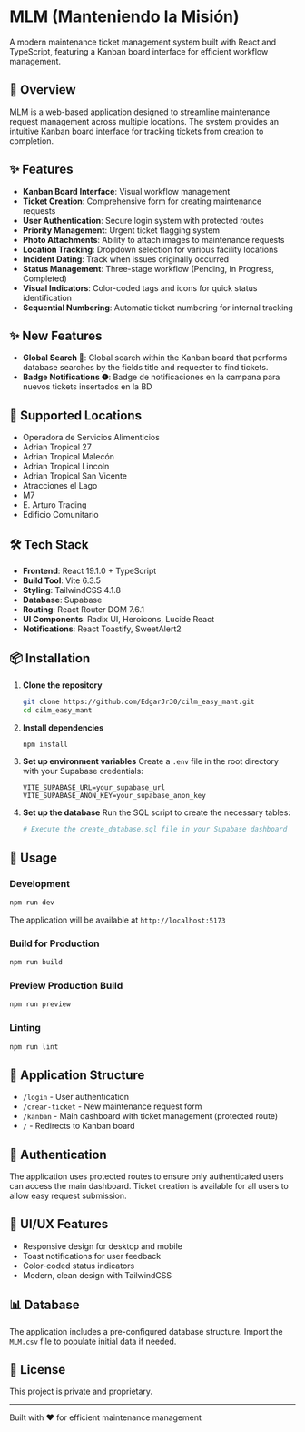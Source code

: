 # MLM (Manteniendo la Misión)

A modern maintenance ticket management system built with React and TypeScript, featuring a Kanban board interface for efficient workflow management.

## 🚀 Overview

MLM is a web-based application designed to streamline maintenance request management across multiple locations. The system provides an intuitive Kanban board interface for tracking tickets from creation to completion.

## ✨ Features

- **Kanban Board Interface**: Visual workflow management
- **Ticket Creation**: Comprehensive form for creating maintenance requests
- **User Authentication**: Secure login system with protected routes
- **Priority Management**: Urgent ticket flagging system
- **Photo Attachments**: Ability to attach images to maintenance requests
- **Location Tracking**: Dropdown selection for various facility locations
- **Incident Dating**: Track when issues originally occurred
- **Status Management**: Three-stage workflow (Pending, In Progress, Completed)
- **Visual Indicators**: Color-coded tags and icons for quick status identification
- **Sequential Numbering**: Automatic ticket numbering for internal tracking

## ✨ New Features
- **Global Search 🔎**: Global search within the Kanban board that performs database searches by the fields title and requester to find tickets.
- **Badge Notifications ❶**: Badge de notificaciones en la campana para nuevos tickets insertados en la BD

## 🏢 Supported Locations

- Operadora de Servicios Alimenticios
- Adrian Tropical 27
- Adrian Tropical Malecón
- Adrian Tropical Lincoln
- Adrian Tropical San Vicente
- Atracciones el Lago
- M7
- E. Arturo Trading
- Edificio Comunitario

## 🛠️ Tech Stack

- **Frontend**: React 19.1.0 + TypeScript
- **Build Tool**: Vite 6.3.5
- **Styling**: TailwindCSS 4.1.8
- **Database**: Supabase
- **Routing**: React Router DOM 7.6.1
- **UI Components**: Radix UI, Heroicons, Lucide React
- **Notifications**: React Toastify, SweetAlert2

## 📦 Installation

1. **Clone the repository**
   ```bash
   git clone https://github.com/EdgarJr30/cilm_easy_mant.git
   cd cilm_easy_mant
   ```

2. **Install dependencies**
   ```bash
   npm install
   ```

3. **Set up environment variables**
   Create a `.env` file in the root directory with your Supabase credentials:
   ```env
   VITE_SUPABASE_URL=your_supabase_url
   VITE_SUPABASE_ANON_KEY=your_supabase_anon_key
   ```

4. **Set up the database**
   Run the SQL script to create the necessary tables:
   ```bash
   # Execute the create_database.sql file in your Supabase dashboard
   ```

## 🚦 Usage

### Development

```bash
npm run dev
```

The application will be available at `http://localhost:5173`

### Build for Production

```bash
npm run build
```

### Preview Production Build

```bash
npm run preview
```

### Linting

```bash
npm run lint
```
## 📱 Application Structure

- `/login` - User authentication
- `/crear-ticket` - New maintenance request form
- `/kanban` - Main dashboard with ticket management (protected route)
- `/` - Redirects to Kanban board

## 🔐 Authentication

The application uses protected routes to ensure only authenticated users can access the main dashboard. Ticket creation is available for all users to allow easy request submission.

## 🎨 UI/UX Features

- Responsive design for desktop and mobile
- Toast notifications for user feedback
- Color-coded status indicators
- Modern, clean design with TailwindCSS

## 📊 Database

The application includes a pre-configured database structure. Import the `MLM.csv` file to populate initial data if needed.

## 📄 License

This project is private and proprietary.

---

Built with ❤️ for efficient maintenance management
```